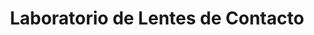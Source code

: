 ---
title: "Laboratorio de Lentes de Contacto"
url: /vedado-la-habana/laboratorio-de-lentes-de-contacto/
shop: óptico
---